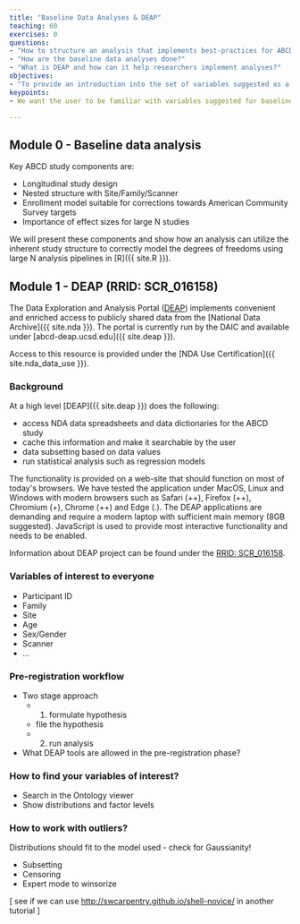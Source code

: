 ```yaml
---
title: "Baseline Data Analyses & DEAP"
teaching: 60
exercises: 0
questions:
- "How to structure an analysis that implements best-practices for ABCD?"
- "How are the baseline data analyses done?"
- "What is DEAP and how can it help researchers implement analyses?"
objectives:
- "To provide an introduction into the set of variables suggested as a framework for ABCD data analysis."
keypoints:
- We want the user to be familiar with variables suggested for baseline and the processing capabilities of DEAP.

---
```


## Module 0 - Baseline data analysis

Key ABCD study components are:
- Longitudinal study design
- Nested structure with Site/Family/Scanner
- Enrollment model suitable for corrections towards American Community Survey targets
- Importance of effect sizes for large N studies

We will present these components and show how an analysis can utilize the inherent study structure to correctly model the degrees of freedoms using large N analysis pipelines in [R]({{ site.R }}).

## Module 1 - DEAP (RRID: SCR_016158)

The Data Exploration and Analysis Portal ([DEAP]({{https://scicrunch.org/scicrunch/Resources/record/nlx_144509-1/SCR_016158/resolver}})) implements convenient and enriched access to publicly shared data from the [National Data Archive]({{ site.nda }}). The portal is currently run by the DAIC and available under [abcd-deap.ucsd.edu]({{ site.deap }}).

Access to this resource is provided under the [NDA Use Certification]({{ site.nda_data_use }}).

### Background

At a high level [DEAP]({{ site.deap }}) does the following:
- access NDA data spreadsheets and data dictionaries for the ABCD study
- cache this information and make it searchable by the user
- data subsetting based on data values
- run statistical analysis such as regression models

The functionality is provided on a web-site that should function on most of today's browsers. We have tested the application under MacOS, Linux and Windows with modern browsers such as Safari (++), Firefox (++), Chromium (+), Chrome (++) and Edge (.). The DEAP applications are demanding and require a modern laptop with sufficient main memory (8GB suggested). JavaScript is used to provide most interactive functionality and needs to be enabled.

Information about DEAP project can be found under the [RRID: SCR_016158]({{https://scicrunch.org/scicrunch/Resources/record/nlx_144509-1/SCR_016158/resolver}}).

### Variables of interest to everyone

- Participant ID
- Family
- Site
- Age
- Sex/Gender
- Scanner
- ...

### Pre-registration workflow

- Two stage approach
  - 1) formulate hypothesis
  - file the hypothesis
  - 2) run analysis
- What DEAP tools are allowed in the pre-registration phase?

### How to find your variables of interest?

- Search in the Ontology viewer
- Show distributions and factor levels

### How to work with outliers?

Distributions should fit to the model used - check for Gaussianity!

- Subsetting
- Censoring
- Expert mode to winsorize



[ see if we can use http://swcarpentry.github.io/shell-novice/ in another tutorial ]
